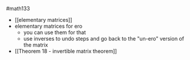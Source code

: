 #math133 
- [[elementary matrices]]
- elementary matrices for ero
	- you can use them for that
	- use inverses to undo steps and go back to the "un-ero" version of the matrix
- [[Theorem 18 - invertible matrix theorem]]
